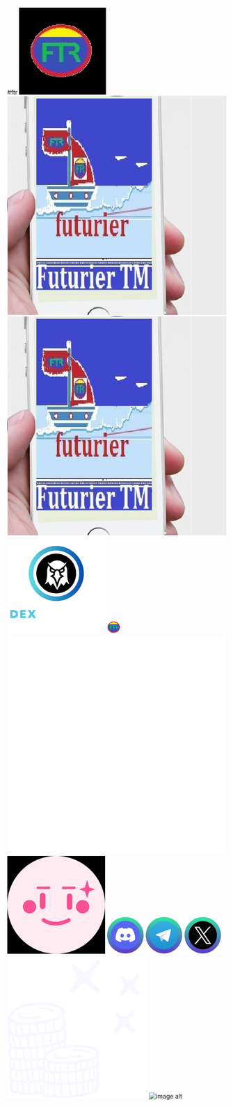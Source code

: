 #ftr
![image alt](https://github.com/futurier/ftr/blob/main/logo.png?raw=true)
![image alt](https://github.com/futurier/ftr/blob/main/logo1.png?raw=true)
![image alt](https://github.com/futurier/ftr/blob/main/logo1.png?raw=true)
![image alt](https://github.com/futurier/ftr/blob/main/dex.png?raw=true)
![image alt](https://github.com/futurier/ftr/blob/main/favicon.png?raw=true)
![image alt](https://github.com/futurier/ftr/blob/main/partner.png?raw=true)
![image alt](https://github.com/futurier/ftr/blob/main/pink.png?raw=true)
![image alt](https://github.com/futurier/ftr/blob/main/social_discord.png?raw=true)
![image alt](https://github.com/futurier/ftr/blob/main/social_tg.png?raw=true)
![image alt](https://github.com/futurier/ftr/blob/main/social_x.png?raw=true)
![image alt](https://raw.githubusercontent.com/futurier/ftr/fb5069141ee79ad5df17e67b61a000c722c92d7d/tok.svg)
![image alt]()

